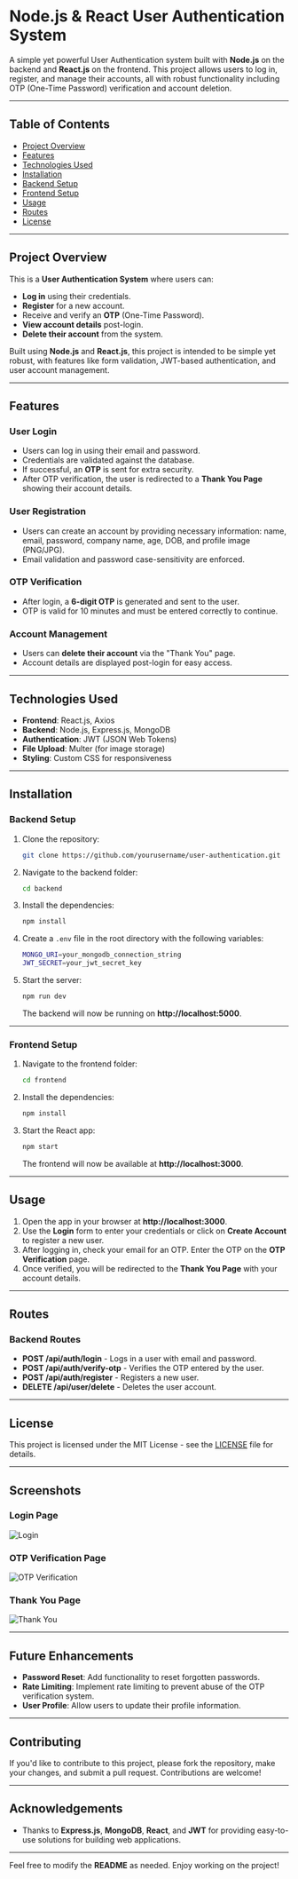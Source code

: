 # Node.js & React User Authentication System

A simple yet powerful User Authentication system built with **Node.js** on the backend and **React.js** on the frontend. This project allows users to log in, register, and manage their accounts, all with robust functionality including OTP (One-Time Password) verification and account deletion.

---

## Table of Contents

- [Project Overview](#project-overview)
- [Features](#features)
- [Technologies Used](#technologies-used)
- [Installation](#installation)
- [Backend Setup](#backend-setup)
- [Frontend Setup](#frontend-setup)
- [Usage](#usage)
- [Routes](#routes)
- [License](#license)

---

## Project Overview

This is a **User Authentication System** where users can:

- **Log in** using their credentials.
- **Register** for a new account.
- Receive and verify an **OTP** (One-Time Password).
- **View account details** post-login.
- **Delete their account** from the system.

Built using **Node.js** and **React.js**, this project is intended to be simple yet robust, with features like form validation, JWT-based authentication, and user account management.

---

## Features

### **User Login**
- Users can log in using their email and password.
- Credentials are validated against the database.
- If successful, an **OTP** is sent for extra security.
- After OTP verification, the user is redirected to a **Thank You Page** showing their account details.

### **User Registration**
- Users can create an account by providing necessary information: name, email, password, company name, age, DOB, and profile image (PNG/JPG).
- Email validation and password case-sensitivity are enforced.

### **OTP Verification**
- After login, a **6-digit OTP** is generated and sent to the user.
- OTP is valid for 10 minutes and must be entered correctly to continue.

### **Account Management**
- Users can **delete their account** via the "Thank You" page.
- Account details are displayed post-login for easy access.

---

## Technologies Used

- **Frontend**: React.js, Axios
- **Backend**: Node.js, Express.js, MongoDB
- **Authentication**: JWT (JSON Web Tokens)
- **File Upload**: Multer (for image storage)
- **Styling**: Custom CSS for responsiveness

---

## Installation

### Backend Setup

1. Clone the repository:
    ```bash
    git clone https://github.com/yourusername/user-authentication.git
    ```

2. Navigate to the backend folder:
    ```bash
    cd backend
    ```

3. Install the dependencies:
    ```bash
    npm install
    ```

4. Create a `.env` file in the root directory with the following variables:
    ```bash
    MONGO_URI=your_mongodb_connection_string
    JWT_SECRET=your_jwt_secret_key
    ```

5. Start the server:
    ```bash
    npm run dev
    ```

   The backend will now be running on **http://localhost:5000**.

---

### Frontend Setup

1. Navigate to the frontend folder:
    ```bash
    cd frontend
    ```

2. Install the dependencies:
    ```bash
    npm install
    ```

3. Start the React app:
    ```bash
    npm start
    ```

   The frontend will now be available at **http://localhost:3000**.

---

## Usage

1. Open the app in your browser at **http://localhost:3000**.
2. Use the **Login** form to enter your credentials or click on **Create Account** to register a new user.
3. After logging in, check your email for an OTP. Enter the OTP on the **OTP Verification** page.
4. Once verified, you will be redirected to the **Thank You Page** with your account details.

---

## Routes

### **Backend Routes**

- **POST /api/auth/login** - Logs in a user with email and password.
- **POST /api/auth/verify-otp** - Verifies the OTP entered by the user.
- **POST /api/auth/register** - Registers a new user.
- **DELETE /api/user/delete** - Deletes the user account.

---

## License

This project is licensed under the MIT License - see the [LICENSE](LICENSE) file for details.

---

## Screenshots

### **Login Page**
![Login](./screenshots/login.png)

### **OTP Verification Page**
![OTP Verification](./screenshots/otp-verification.png)

### **Thank You Page**
![Thank You](./screenshots/thank-you.png)

---

## Future Enhancements

- **Password Reset**: Add functionality to reset forgotten passwords.
- **Rate Limiting**: Implement rate limiting to prevent abuse of the OTP verification system.
- **User Profile**: Allow users to update their profile information.

---

## Contributing

If you'd like to contribute to this project, please fork the repository, make your changes, and submit a pull request. Contributions are welcome!

---

## Acknowledgements

- Thanks to **Express.js**, **MongoDB**, **React**, and **JWT** for providing easy-to-use solutions for building web applications.

---

Feel free to modify the **README** as needed. Enjoy working on the project!
